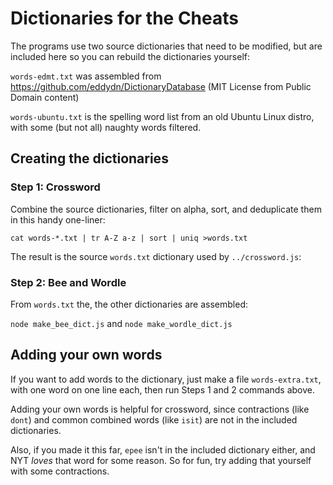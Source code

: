 # Dictionaries for the Cheats

The programs use two source dictionaries that need to be modified, but are included here so you can rebuild the dictionaries yourself:

`words-edmt.txt` was assembled from https://github.com/eddydn/DictionaryDatabase (MIT License from Public Domain content)

`words-ubuntu.txt` is the spelling word list from an old Ubuntu Linux distro, with some (but not all) naughty words filtered.

## Creating the dictionaries

### Step 1: Crossword

Combine the source dictionaries, filter on alpha, sort, and deduplicate them in this handy one-liner:

`cat words-*.txt | tr A-Z a-z | sort | uniq >words.txt`

The result is the source `words.txt` dictionary used by `../crossword.js`:

### Step 2: Bee and Wordle

From `words.txt` the, the other dictionaries are assembled:

`node make_bee_dict.js` and `node make_wordle_dict.js`

## Adding your own words

If you want to add words to the dictionary, just make a file `words-extra.txt`, with one word on one line each, then run Steps 1 and 2 commands above.

Adding your own words is helpful for crossword, since contractions (like `dont`) and common combined words (like `isit`) are not in the included dictionaries.

Also, if you made it this far, `epee` isn't in the included dictionary either, and NYT *loves* that word for some reason.  So for fun, try adding that yourself with some contractions.